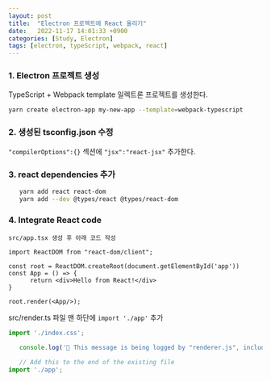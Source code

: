 ```yaml
---
layout: post
title:  "Electron 프로젝트에 React 올리기"
date:   2022-11-17 14:01:33 +0900
categories: [Study, Electron]
tags: [electron, typeScript, webpack, react]
---
```


### **1. Electron 프로젝트 생성**
   TypeScript + Webpack template 일렉트론 프로젝트를 생성한다.  
   ```bash
   yarn create electron-app my-new-app --template=webpack-typescript
   ```
     
### **2. 생성된 tsconfig.json 수정**  
   `"compilerOptions":{}` 섹션에 `"jsx":"react-jsx"` 추가한다.
     
### **3. react dependencies 추가**  

   ``` bash
      yarn add react react-dom
      yarn add --dev @types/react @types/react-dom 
   ```
     
### **4. Integrate React code**  
    src/app.tsx 생성 후 아래 코드 작성

   ```tsx
   import ReactDOM from "react-dom/client";

   const root = ReactDOM.createRoot(document.getElementById('app'))
   const App = () => {
         return <div>Hello from React!</div>
   }

   root.render(<App/>);
   ```
   src/render.ts 파일 맨 하단에 `import './app'` 추가  
 
   ``` ts
   import './index.css';

      console.log('👋 This message is being logged by "renderer.js", included via webpack');

      // Add this to the end of the existing file
   import './app';
   ```